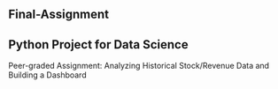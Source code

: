 ## Final-Assignment
## Python Project for Data Science
Peer-graded Assignment: Analyzing Historical Stock/Revenue Data and Building a Dashboard
